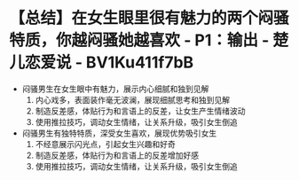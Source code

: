 # 【总结】在女生眼里很有魅力的两个闷骚特质，你越闷骚她越喜欢 - P1：输出 - 楚儿恋爱说 - BV1Ku411f7bB

-   闷骚男生在女生眼中有魅力，展示内心细腻和独到见解
    1.  内心戏多，表面装作毫无波澜，展现细腻思考和独到见解
    2.  制造反差感，体贴行为和言语上的反差，让女生产生情绪波动
    3.  使用推拉技巧，调动女生情绪，让关系升级，吸引女生倒追
-   闷骚男生有独特特质，深受女生喜欢，展现优势吸引女生
    1.  不经意展示闪光点，引起女生兴趣和好奇
    2.  制造反差感，体贴行为和言语上的反差增加好感
    3.  使用推拉技巧，调动女生情绪，让关系升级，吸引女生倒追